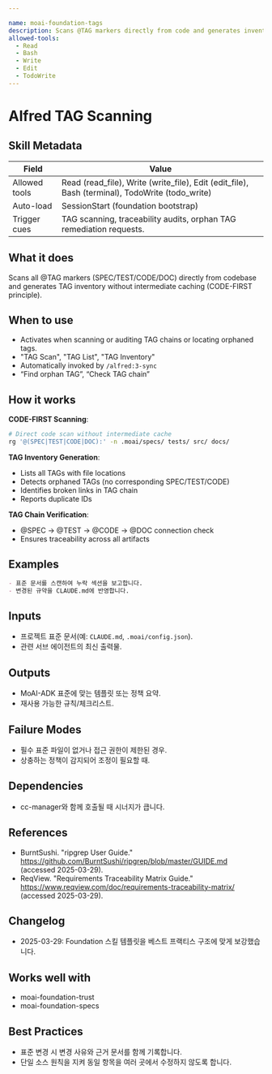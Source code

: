 ```yaml
---

name: moai-foundation-tags
description: Scans @TAG markers directly from code and generates inventory (CODE-FIRST). Use when establishing or auditing TAG conventions.
allowed-tools:
  - Read
  - Bash
  - Write
  - Edit
  - TodoWrite
---
```


# Alfred TAG Scanning

## Skill Metadata
| Field | Value |
| ----- | ----- |
| Allowed tools | Read (read_file), Write (write_file), Edit (edit_file), Bash (terminal), TodoWrite (todo_write) |
| Auto-load | SessionStart (foundation bootstrap) |
| Trigger cues | TAG scanning, traceability audits, orphan TAG remediation requests. |

## What it does

Scans all @TAG markers (SPEC/TEST/CODE/DOC) directly from codebase and generates TAG inventory without intermediate caching (CODE-FIRST principle).

## When to use

- Activates when scanning or auditing TAG chains or locating orphaned tags.
- "TAG Scan", "TAG List", "TAG Inventory"
- Automatically invoked by `/alfred:3-sync`
- “Find orphan TAG”, “Check TAG chain”

## How it works

**CODE-FIRST Scanning**:
```bash
# Direct code scan without intermediate cache
rg '@(SPEC|TEST|CODE|DOC):' -n .moai/specs/ tests/ src/ docs/
```

**TAG Inventory Generation**:
- Lists all TAGs with file locations
- Detects orphaned TAGs (no corresponding SPEC/TEST/CODE)
- Identifies broken links in TAG chain
- Reports duplicate IDs

**TAG Chain Verification**:
- @SPEC → @TEST → @CODE → @DOC connection check
- Ensures traceability across all artifacts

## Examples
```markdown
- 표준 문서를 스캔하여 누락 섹션을 보고합니다.
- 변경된 규약을 CLAUDE.md에 반영합니다.
```

## Inputs
- 프로젝트 표준 문서(예: `CLAUDE.md`, `.moai/config.json`).
- 관련 서브 에이전트의 최신 출력물.

## Outputs
- MoAI-ADK 표준에 맞는 템플릿 또는 정책 요약.
- 재사용 가능한 규칙/체크리스트.

## Failure Modes
- 필수 표준 파일이 없거나 접근 권한이 제한된 경우.
- 상충하는 정책이 감지되어 조정이 필요할 때.

## Dependencies
- cc-manager와 함께 호출될 때 시너지가 큽니다.

## References
- BurntSushi. "ripgrep User Guide." https://github.com/BurntSushi/ripgrep/blob/master/GUIDE.md (accessed 2025-03-29).
- ReqView. "Requirements Traceability Matrix Guide." https://www.reqview.com/doc/requirements-traceability-matrix/ (accessed 2025-03-29).

## Changelog
- 2025-03-29: Foundation 스킬 템플릿을 베스트 프랙티스 구조에 맞게 보강했습니다.

## Works well with

- moai-foundation-trust
- moai-foundation-specs

## Best Practices
- 표준 변경 시 변경 사유와 근거 문서를 함께 기록합니다.
- 단일 소스 원칙을 지켜 동일 항목을 여러 곳에서 수정하지 않도록 합니다.
